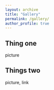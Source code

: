 ```yaml
---
layout: archive
title: "Gallery"
permalink: /gallery/
author_profile: true
---
```


## Thing one
picture

## Things two
picture, link
